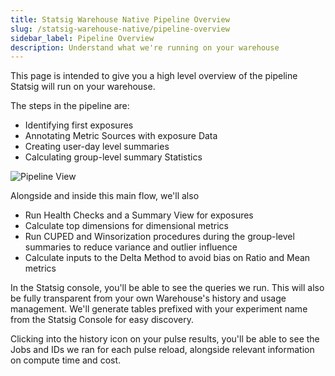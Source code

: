 ```yaml
---
title: Statsig Warehouse Native Pipeline Overview
slug: /statsig-warehouse-native/pipeline-overview
sidebar_label: Pipeline Overview
description: Understand what we're running on your warehouse
---
```


This page is intended to give you a high level overview of the pipeline Statsig will run on your warehouse.

The steps in the pipeline are:

- Identifying first exposures
- Annotating Metric Sources with exposure Data
- Creating user-day level summaries
- Calculating group-level summary Statistics

![Pipeline View](https://user-images.githubusercontent.com/102695539/237244471-dee2e868-073c-43a1-aab4-f953c3744269.png)

Alongside and inside this main flow, we'll also

- Run Health Checks and a Summary View for exposures
- Calculate top dimensions for dimensional metrics
- Run CUPED and Winsorization procedures during the group-level summaries to reduce variance and outlier influence
- Calculate inputs to the Delta Method to avoid bias on Ratio and Mean metrics

In the Statsig console, you'll be able to see the queries we run. This will also be fully transparent from your own Warehouse's history and usage management. We'll generate tables prefixed with your experiment name from the Statsig Console for easy discovery.

Clicking into the history icon on your pulse results, you'll be able to see the Jobs and IDs we ran for each pulse reload, alongside relevant information on compute time and cost.
